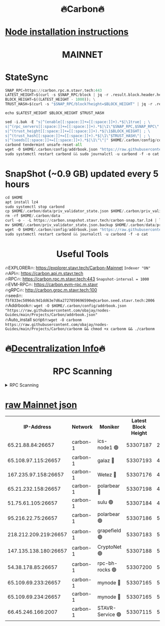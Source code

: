 <h1 align="center"> 🔥Carbon🔥</h1>

[Node installation instructions](https://github.com/obajay/nodes-Guides/tree/main/Projects/Carbon)
=
<h1 align="center"> MAINNET</h1>

# StateSync
```python
SNAP_RPC=https://carbon.rpc.m.stavr.tech:443
LATEST_HEIGHT=$(curl -s $SNAP_RPC/block | jq -r .result.block.header.height); \
BLOCK_HEIGHT=$((LATEST_HEIGHT - 1000)); \
TRUST_HASH=$(curl -s "$SNAP_RPC/block?height=$BLOCK_HEIGHT" | jq -r .result.block_id.hash)

echo $LATEST_HEIGHT $BLOCK_HEIGHT $TRUST_HASH

sed -i.bak -E "s|^(enable[[:space:]]+=[[:space:]]+).*$|\1true| ; \
s|^(rpc_servers[[:space:]]+=[[:space:]]+).*$|\1\"$SNAP_RPC,$SNAP_RPC\"| ; \
s|^(trust_height[[:space:]]+=[[:space:]]+).*$|\1$BLOCK_HEIGHT| ; \
s|^(trust_hash[[:space:]]+=[[:space:]]+).*$|\1\"$TRUST_HASH\"| ; \
s|^(seeds[[:space:]]+=[[:space:]]+).*$|\1\"\"|" $HOME/.carbon/config/config.toml
carbond tendermint unsafe-reset-all
wget -O $HOME/.carbon/config/addrbook.json "https://raw.githubusercontent.com/obajay/nodes-Guides/main/Projects/Carbon/addrbook.json"
sudo systemctl restart carbond && sudo journalctl -u carbond -f -o cat
```
# SnapShot (~0.9 GB) updated every 5 hours
```python
cd $HOME
apt install lz4
sudo systemctl stop carbond
cp $HOME/.carbon/data/priv_validator_state.json $HOME/.carbon/priv_validator_state.json.backup
rm -rf $HOME/.carbon/data
curl -o - -L https://carbon.snapshot.stavr.tech/carbon-snap.tar.lz4 | lz4 -c -d - | tar -x -C $HOME/.carbon --strip-components 2
mv $HOME/.carbon/priv_validator_state.json.backup $HOME/.carbon/data/priv_validator_state.json
wget -O $HOME/.carbon/config/addrbook.json "https://raw.githubusercontent.com/obajay/nodes-Guides/main/Projects/Carbon/addrbook.json"
sudo systemctl restart carbond && journalctl -u carbond -f -o cat
```

 <h1 align="center"> Useful Tools</h1>

🔥EXPLORER🔥:     https://explorer.stavr.tech/Carbon-Mainnet        `Indexer "ON"` \
🔥API🔥:          https://carbon.api.m.stavr.tech \
🔥RPC🔥:          https://carbon.rpc.m.stavr.tech:443              `Snapshot-interval = 1000` \
🔥EVM-RPC🔥:      https://carbon.evm-rpc.m.stavr \
🔥gRPC🔥:         http://carbon.grpc.m.stavr.tech:100 \
🔥seed🔥:      `f5f833ec5096dc9d1dd63e7d6a2727059696590e@carbon.seed.stavr.tech:2006` \
🔥Addrbook🔥:  `wget -O $HOME/.carbon/config/addrbook.json "https://raw.githubusercontent.com/obajay/nodes-Guides/main/Projects/Carbon/addrbook.json"` \
🔥Auto_install script🔥:`wget -O carbonm https://raw.githubusercontent.com/obajay/nodes-Guides/main/Projects/Carbon/carbonm && chmod +x carbonm && ./carbonm`

🔥[Decentralization Info](https://github.com/obajay/StateSync-snapshots/tree/main/Projects/Carbon/Decentralization)🔥
=
<h1 align="center"> RPC Scanning</h1>

<details>
<summary>RPC Scanning</summary>

<h2 align="center"> We scan nodes in real time every 4 hours. And we provide the final result of RPC endpoints.
We cannot influence the operation of these nodes in any way. </h2>


```python
If Voting Power is higher than 0 --> then the Node is a validator of the network and may be subject to attack and be a potential threat to the chain.
```
```python
We marked such validators with a red symbol
```

</details>

[raw Mainnet json](https://rpc-check.carbonm.stavr.tech/carbonm/rpc-carbonm-result.json)
=


<table><tr><th>IP-Address</th><th>Network</th><th>Moniker</th><th>Latest Block Height</th><th>Earliest Block Height</th><th>Catching Up</th><th>Tx Index</th><th>Voting Power</th><th>Scan Time</th></tr><tr><td>65.21.88.84:26657</td><td>carbon-1</td><td>ics-node1 🟢</td><td>53307187</td><td>21164241</td><td>False</td><td>off</td><td>0</td><td>2024-02-06T01:17:33.939760395UTC</td></tr><tr><td>65.108.97.115:26657</td><td>carbon-1</td><td>galaz 🔴</td><td>53307193</td><td>47374001</td><td>False</td><td>on</td><td>11244189034</td><td>2024-02-06T01:17:44.909623609UTC</td></tr><tr><td>167.235.97.158:26657</td><td>carbon-1</td><td>Wetez 🔴</td><td>53307176</td><td>48067570</td><td>False</td><td>on</td><td>1331210932</td><td>2024-02-06T01:17:08.818212134UTC</td></tr><tr><td>65.21.232.158:26657</td><td>carbon-1</td><td>polarbear 🔴</td><td>53307198</td><td>48126001</td><td>False</td><td>on</td><td>10923260699</td><td>2024-02-06T01:17:53.410499767UTC</td></tr><tr><td>51.75.61.105:26657</td><td>carbon-1</td><td>sulu 🟢</td><td>53307184</td><td>48742001</td><td>False</td><td>on</td><td>0</td><td>2024-02-06T01:17:24.980424085UTC</td></tr><tr><td>95.216.22.75:26657</td><td>carbon-1</td><td>polarbear 🟢</td><td>53307186</td><td>52338001</td><td>False</td><td>on</td><td>0</td><td>2024-02-06T01:17:31.508902011UTC</td></tr><tr><td>218.212.209.219:26657</td><td>carbon-1</td><td>grapefield 🟢</td><td>53307183</td><td>52371001</td><td>False</td><td>on</td><td>0</td><td>2024-02-06T01:17:22.574400366UTC</td></tr><tr><td>147.135.138.180:26657</td><td>carbon-1</td><td>CryptoNet 🟢</td><td>53307188</td><td>52934001</td><td>False</td><td>on</td><td>0</td><td>2024-02-06T01:17:36.334865777UTC</td></tr><tr><td>54.38.178.85:26657</td><td>carbon-1</td><td>rpc-bh-rocks 🟢</td><td>53307200</td><td>53130001</td><td>False</td><td>on</td><td>0</td><td>2024-02-06T01:17:57.745658870UTC</td></tr><tr><td>65.109.69.233:26657</td><td>carbon-1</td><td>mynode 🔴</td><td>53307165</td><td>53160001</td><td>False</td><td>off</td><td>8688368029</td><td>2024-02-06T01:16:47.638998556UTC</td></tr><tr><td>65.109.69.234:26657</td><td>carbon-1</td><td>mynode 🔴</td><td>53307165</td><td>53160001</td><td>False</td><td>off</td><td>12851213207</td><td>2024-02-06T01:16:48.017442618UTC</td></tr><tr><td>66.45.246.166:2007</td><td>carbon-1</td><td>STAVR-Service 🟢</td><td>53307115</td><td>53303001</td><td>False</td><td>on</td><td>0</td><td>2024-02-06T01:17:21.650864920UTC</td></tr></table>
